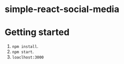 # simple-react-social-media

# Getting started

1. `npm install`.
2. `npm start`.
2. `loaclhost:3000`
